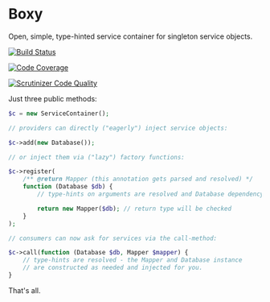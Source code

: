 Boxy
====

Open, simple, type-hinted service container for singleton service objects.

[![Build Status](https://travis-ci.org/mindplay-dk/boxy.png)](https://travis-ci.org/mindplay-dk/boxy)

[![Code Coverage](https://scrutinizer-ci.com/g/mindplay-dk/boxy/badges/coverage.png)](https://scrutinizer-ci.com/g/mindplay-dk/boxy/)

[![Scrutinizer Code Quality](https://scrutinizer-ci.com/g/mindplay-dk/boxy/badges/quality-score.png)](https://scrutinizer-ci.com/g/mindplay-dk/boxy/)

Just three public methods:

```PHP
$c = new ServiceContainer();

// providers can directly ("eagerly") inject service objects:

$c->add(new Database());

// or inject them via ("lazy") factory functions:

$c->register(
    /** @return Mapper (this annotation gets parsed and resolved) */
    function (Database $db) {
        // type-hints on arguments are resolved and Database dependency provided

        return new Mapper($db); // return type will be checked
    }
);

// consumers can now ask for services via the call-method:

$c->call(function (Database $db, Mapper $mapper) {
    // type-hints are resolved - the Mapper and Database instance
    // are constructed as needed and injected for you.
}
```

That's all.
